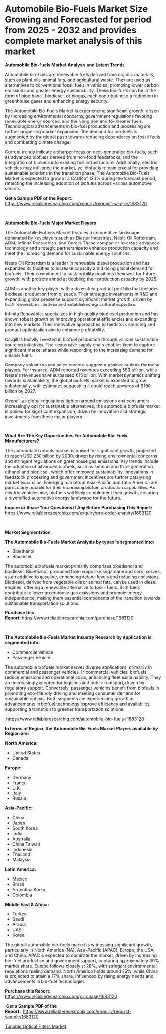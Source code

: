 <p><h1>Automobile Bio-Fuels Market Size Growing and Forecasted for period from 2025 - 2032 and provides complete market analysis of this market</h1></p><p><strong>Automobile Bio-Fuels Market Analysis and Latest Trends</strong></p>
<p><p>Automobile bio-fuels are renewable fuels derived from organic materials, such as plant oils, animal fats, and agricultural waste. They are used as alternatives to conventional fossil fuels in vehicles, promoting lower carbon emissions and greater energy sustainability. These bio-fuels can be in the form of bioethanol, biodiesel, or biogas, each contributing to a reduction in greenhouse gases and enhancing energy security.</p><p>The Automobile Bio-Fuels Market is experiencing significant growth, driven by increasing environmental concerns, government regulations favoring renewable energy sources, and the rising demand for cleaner fuels. Technological advancements in bio-fuel production and processing are further propelling market expansion. The demand for bio-fuels is augmented by the global push towards reducing dependency on fossil fuels and combatting climate change.</p><p>Current trends indicate a sharper focus on next-generation bio-fuels, such as advanced biofuels derived from non-food feedstocks, and the integration of biofuels into existing fuel infrastructure. Additionally, electric vehicles may influence the market, yet biofuels remain crucial for providing sustainable solutions in the transition phase. The Automobile Bio-Fuels Market is expected to grow at a CAGR of 12.1% during the forecast period, reflecting the increasing adoption of biofuels across various automotive sectors.</p></p>
<p><strong>Get a Sample PDF of the Report:&nbsp;</strong> <a href="https://www.reliableresearchiq.com/enquiry/request-sample/1683120?utm_campaign=3202&utm_medium=2&utm_source=Github&utm_content=ia&utm_term=26032025&utm_id=automobile-bio-fuels">https://www.reliableresearchiq.com/enquiry/request-sample/1683120</a></p>
<p>&nbsp;</p>
<p><strong>Automobile Bio-Fuels Major Market Players</strong></p>
<p><p>The Automobile Biofuels Market features a competitive landscape dominated by key players such as Diester Industries, Neste Oil Rotterdam, ADM, Infinita Renovables, and Cargill. These companies leverage advanced technology and strategic partnerships to enhance production capacity and meet the increasing demand for sustainable energy solutions. </p><p>Neste Oil Rotterdam is a leader in renewable diesel production and has expanded its facilities to increase capacity amid rising global demand for biofuels. Their commitment to sustainability positions them well for future growth, with projects aimed at doubling their production capacity by 2025.</p><p>ADM is another key player, with a diversified product portfolio that includes biodiesel production from oilseeds. Their strategic investments in R&D and expanding global presence support significant market growth, driven by both renewable initiatives and established agricultural expertise.</p><p>Infinita Renovables specializes in high-quality biodiesel production and has shown robust growth by improving operational efficiencies and expanding into new markets. Their innovative approaches to feedstock sourcing and product optimization aim to enhance profitability.</p><p>Cargill is heavily invested in biofuel production through various sustainable sourcing initiatives. Their extensive supply chain enables them to capture significant market shares while responding to the increasing demand for cleaner fuels.</p><p>Company valuations and sales revenue suggest a positive outlook for these players. For instance, ADM reported revenues exceeding $60 billion, while Neste's revenues have surpassed €15 billion. With market dynamics shifting towards sustainability, the global biofuels market is expected to grow substantially, with estimates suggesting it could reach upwards of $160 billion by 2027.</p><p>Overall, as global regulations tighten around emissions and consumers increasingly opt for sustainable alternatives, the automobile biofuels market is poised for significant expansion, driven by innovation and strategic investments from these major players.</p></p>
<p>&nbsp;</p>
<p><strong>What Are The Key Opportunities For Automobile Bio-Fuels Manufacturers?</strong></p>
<p><p>The automobile biofuels market is poised for significant growth, projected to reach USD 250 billion by 2030, driven by rising environmental concerns and stringent regulations on greenhouse gas emissions. Key trends include the adoption of advanced biofuels, such as second and third-generation ethanol and biodiesel, which offer improved sustainability. Innovations in feedstock processing and government incentives are further catalyzing market expansion. Emerging markets in Asia-Pacific and Latin America are particularly notable for their increasing biofuel production capabilities. As electric vehicles rise, biofuels will likely complement their growth, ensuring a diversified automotive energy landscape for the future.</p></p>
<p><strong>Inquire or Share Your Questions If Any Before Purchasing This Report:</strong> <a href="https://www.reliableresearchiq.com/enquiry/pre-order-enquiry/1683120?utm_campaign=3202&utm_medium=2&utm_source=Github&utm_content=ia&utm_term=26032025&utm_id=automobile-bio-fuels">https://www.reliableresearchiq.com/enquiry/pre-order-enquiry/1683120</a></p>
<p>&nbsp;</p>
<p><strong>Market Segmentation</strong></p>
<p><strong>The Automobile Bio-Fuels Market Analysis by types is segmented into:</strong></p>
<p><ul><li>Bioethanol</li><li>Biodiesel</li></ul></p>
<p><p>The automobile biofuels market primarily comprises bioethanol and biodiesel. Bioethanol, produced from crops like sugarcane and corn, serves as an additive to gasoline, enhancing octane levels and reducing emissions. Biodiesel, derived from vegetable oils or animal fats, can be used in diesel engines, offering a renewable alternative to fossil fuels. Both fuels contribute to lower greenhouse gas emissions and promote energy independence, making them essential components of the transition towards sustainable transportation solutions.</p></p>
<p><strong>Purchase this Report:&nbsp;</strong><a href="https://www.reliableresearchiq.com/purchase/1683120?utm_campaign=3202&utm_medium=2&utm_source=Github&utm_content=ia&utm_term=26032025&utm_id=automobile-bio-fuels">https://www.reliableresearchiq.com/purchase/1683120</a></p>
<p>&nbsp;</p>
<p><strong>The Automobile Bio-Fuels Market Industry Research by Application is segmented into:</strong></p>
<p><ul><li>Commercial Vehicle</li><li>Passenger Vehicle</li></ul></p>
<p><p>The automobile biofuels market serves diverse applications, primarily in commercial and passenger vehicles. In commercial vehicles, biofuels reduce emissions and operational costs, enhancing fleet sustainability. They are increasingly adopted for logistics and public transport, driven by regulatory support. Conversely, passenger vehicles benefit from biofuels in promoting eco-friendly driving and meeting consumer demand for sustainable options. Both segments are experiencing growth as advancements in biofuel technology improve efficiency and availability, supporting a transition to greener transportation solutions.</p></p>
<p><a href="https://www.reliableresearchiq.com/automobile-bio-fuels-r1683120?utm_campaign=3202&utm_medium=2&utm_source=Github&utm_content=ia&utm_term=26032025&utm_id=automobile-bio-fuels">&nbsp;https://www.reliableresearchiq.com/automobile-bio-fuels-r1683120</a></p>
<p><strong>In terms of Region, the Automobile Bio-Fuels Market Players available by Region are:</strong></p>
<p>
    <p> <strong> North America: </strong>
        <ul>
            <li>United States</li>
            <li>Canada</li>
        </ul>
        </p> 
    <p> <strong> Europe: </strong>
        <ul>
            <li>Germany</li>
            <li>France</li>
            <li>U.K.</li>
            <li>Italy</li>
            <li>Russia</li>
        </ul>
        </p> 
    <p> <strong> Asia-Pacific: </strong>
        <ul>
            <li>China</li>
            <li>Japan</li>
            <li>South Korea</li>
            <li>India</li>
            <li>Australia</li>
            <li>China Taiwan</li>
            <li>Indonesia</li>
            <li>Thailand</li>
            <li>Malaysia</li>
        </ul>
        </p> 
    <p> <strong> Latin America: </strong>
        <ul>
            <li>Mexico</li>
            <li>Brazil</li>
            <li>Argentina Korea</li>
            <li>Colombia</li>
        </ul>
        </p> 
    <p> <strong> Middle East & Africa: </strong>
        <ul>
            <li>Turkey</li>
            <li>Saudi</li>
            <li>Arabia</li>
            <li>UAE</li>
            <li>Korea</li>
        </ul>
    </p>
    </p>
<p><p>The global automobile bio-fuels market is witnessing significant growth, particularly in North America (NA), Asia-Pacific (APAC), Europe, the USA, and China. APAC is expected to dominate the market, driven by increasing bio-fuel production and government support, capturing approximately 30% market share. Europe follows closely at 28%, with stringent environmental regulations fueling demand. North America holds around 25%, while China is projected to attain a 17% share, influenced by rising energy needs and advancements in bio-fuel technologies.</p></p>
<p><strong>Purchase this Report: </strong><a href="https://www.reliableresearchiq.com/purchase/1683120?utm_campaign=3202&utm_medium=2&utm_source=Github&utm_content=ia&utm_term=26032025&utm_id=automobile-bio-fuels">https://www.reliableresearchiq.com/purchase/1683120</a></p>
<p>&nbsp;<strong>Get a Sample PDF of the Report:&nbsp;&nbsp;</strong><a href="https://www.reliableresearchiq.com/enquiry/request-sample/1683120?utm_campaign=3202&utm_medium=2&utm_source=Github&utm_content=ia&utm_term=26032025&utm_id=automobile-bio-fuels">https://www.reliableresearchiq.com/enquiry/request-sample/1683120</a></p>
<p><strong></strong></p>
<p><p><a href="https://github.com/usraceby/Market-Research-Report-List-1/blob/main/tunable-optical-filters-market.md?utm_campaign=3202&utm_medium=2&utm_source=Github&utm_content=ia&utm_term=26032025&utm_id=automobile-bio-fuels">Tunable Optical Filters Market</a></p></p>